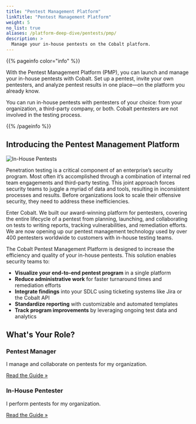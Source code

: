 ```yaml
---
title: "Pentest Management Platform"
linkTitle: "Pentest Management Platform"
weight: 5
no_list: true
aliases: /platform-deep-dive/pentests/pmp/
description: >
  Manage your in-house pentests on the Cobalt platform.
---
```


{{% pageinfo color="info" %}}
<p>With the Pentest Management Platform (PMP), you can launch and manage your in-house pentests with Cobalt. Set up a pentest, invite your own pentesters, and analyze pentest results in one place—on the platform you already know.</p>
<p>You can run in-house pentests with pentesters of your choice: from your organization, a third-party company, or both. Cobalt pentesters are not involved in the testing process.</p>
{{% /pageinfo %}}

## Introducing the Pentest Management Platform

![In-House Pentests](/pmp/pmp.png "In-House Pentests")

Penetration testing is a critical component of an enterprise’s security program. Most often it’s accomplished through a combination of internal red team engagements and third-party testing. This joint approach forces security teams to juggle a myriad of data and tools, resulting in inconsistent processes and results. Before organizations look to scale their offensive security, they need to address these inefficiencies.

Enter Cobalt. We built our award-winning platform for pentesters, covering the entire lifecycle of a pentest from planning, launching, and collaborating on tests to writing reports, tracking vulnerabilities, and remediation efforts. We are now opening up our pentest management technology used by over 400 pentesters worldwide to customers with in-house testing teams.

The Cobalt Pentest Management Platform is designed to increase the efficiency and quality of your in-house pentests. This solution enables security teams to:

- **Visualize your end-to-end pentest program** in a single platform
- **Reduce administrative work** for faster turnaround times and remediation efforts
- **Integrate findings** into your SDLC using ticketing systems like Jira or the Cobalt API
- **Standardize reporting** with customizable and automated templates
- **Track program improvements** by leveraging ongoing test data and analytics

## What's Your Role?

<div class="row align-items-md-stretch my-5">
  <div class="col-md-6">
    <div class="card">
      <div class="card-content">
<h3><b class="gradient-text">Pentest Manager</b></h3>
        <p>I manage and collaborate on pentests for my organization.</p>
        <a class="btn btn-outline-primary rounded" href="/pmp/manage-pentests/">Read the Guide »</a>
      </div>
    </div>
  </div>
  <div class="col-md-6">
    <div class="card">
      <div class="card-content">
<h3><b class="gradient-text">In-House Pentester</b></h3>
        <p>I perform pentests for my organization.</p>
        <p></p>
        <a class="btn btn-outline-primary rounded" href="/pmp/complete-pentest/">Read the Guide »</a>
      </div>
    </div>
  </div>
</div>



